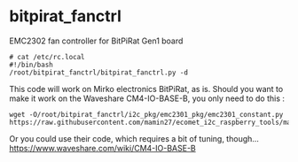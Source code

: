 # bitpirat_fanctrl
EMC2302 fan controller for BitPiRat Gen1 board

```
# cat /etc/rc.local
#!/bin/bash
/root/bitpirat_fanctrl/bitpirat_fanctrl.py -d
```

This code will work on Mirko electronics BitPiRat, as is.
Should you want to make it work on the Waveshare CM4-IO-BASE-B, you only need to do this :
```
wget -O/root/bitpirat_fanctrl/i2c_pkg/emc2301_pkg/emc2301_constant.py https://raw.githubusercontent.com/mamin27/ecomet_i2c_raspberry_tools/master/i2c_pkg/emc2301_pkg/emc2301_constant.py
```

Or you could use their code, which requires a bit of tuning, though...
https://www.waveshare.com/wiki/CM4-IO-BASE-B

